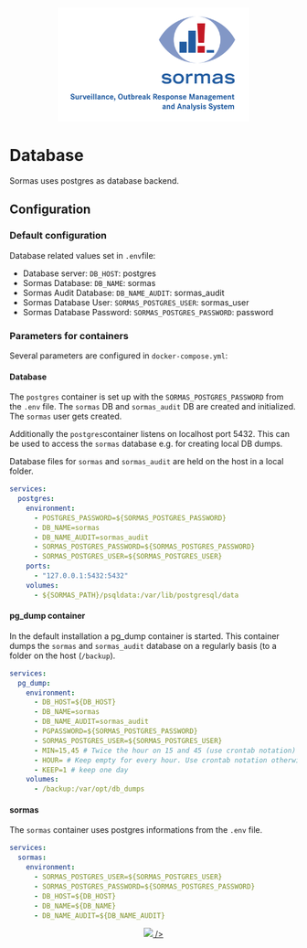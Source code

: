 <p align="center">
  <a href="https://sormas.org/">
    <img
      alt="SORMAS - Surveillance, Outbreak Response Management and Analysis System"
      src="../logo.png"
      height="200"
    />
  </a>
</p>

# Database

Sormas uses postgres as database backend.

## Configuration

### Default configuration

Database related values set in `.env`file:

* Database server: `DB_HOST`: postgres
* Sormas Database: `DB_NAME`: sormas
* Sormas Audit Database: `DB_NAME_AUDIT`: sormas_audit
* Sormas Database User: `SORMAS_POSTGRES_USER`: sormas_user
* Sormas Database Password: `SORMAS_POSTGRES_PASSWORD`: password

### Parameters for containers

Several parameters are configured in `docker-compose.yml`:

#### Database

The `postgres` container is set up with the `SORMAS_POSTGRES_PASSWORD` from the `.env` file. The `sormas` DB and `sormas_audit` DB are created and initialized. The `sormas` user gets created.

Additionally the `postgres`container listens on localhost port 5432. This can be used to access the `sormas` database e.g. for creating local DB dumps.

Database files for `sormas` and `sormas_audit` are held on the host in a local folder.

```yaml
services:
  postgres:
    environment:
      - POSTGRES_PASSWORD=${SORMAS_POSTGRES_PASSWORD}
      - DB_NAME=sormas
      - DB_NAME_AUDIT=sormas_audit
      - SORMAS_POSTGRES_PASSWORD=${SORMAS_POSTGRES_PASSWORD}
      - SORMAS_POSTGRES_USER=${SORMAS_POSTGRES_USER}
    ports:
      - "127.0.0.1:5432:5432"
    volumes:
      - ${SORMAS_PATH}/psqldata:/var/lib/postgresql/data
```

#### pg_dump container

In the default installation a pg_dump container is started. This container dumps the `sormas`  and `sormas_audit` database on a regularly basis (to a folder on the host (`/backup`). 

```yaml
services:
  pg_dump:
    environment:
      - DB_HOST=${DB_HOST}
      - DB_NAME=sormas
      - DB_NAME_AUDIT=sormas_audit
      - PGPASSWORD=${SORMAS_POSTGRES_PASSWORD}
      - SORMAS_POSTGRES_USER=${SORMAS_POSTGRES_USER}
      - MIN=15,45 # Twice the hour on 15 and 45 (use crontab notation)
      - HOUR= # Keep empty for every hour. Use crontab notation otherwise
      - KEEP=1 # keep one day
    volumes:
      - /backup:/var/opt/db_dumps
```

#### sormas

The `sormas` container uses postgres informations from the `.env` file.

```yaml
services:
  sormas:
    environment:
      - SORMAS_POSTGRES_USER=${SORMAS_POSTGRES_USER}
      - SORMAS_POSTGRES_PASSWORD=${SORMAS_POSTGRES_PASSWORD}
      - DB_HOST=${DB_HOST}
      - DB_NAME=${DB_NAME}
      - DB_NAME_AUDIT=${DB_NAME_AUDIT}

```

<p align="center">
  <a href="https://netzlink.com/">
   <img src="https://github.com/hzi-braunschweig/SORMAS-Docker/issues/11#issue-592494301">
        />
  </a>
</p>

